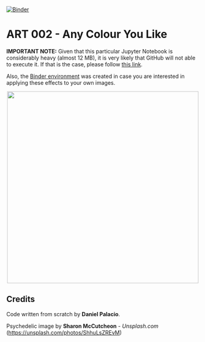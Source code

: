 [![Binder](https://mybinder.org/badge_logo.svg)](https://mybinder.org/v2/gh/palaciodaniel/data_science_art_gallery/main?filepath=002_any_colour_you_like%2Fany_colour_you_like.ipynb)
# ART 002 - Any Colour You Like

**IMPORTANT NOTE:** Given that this particular Jupyter Notebook is considerably heavy (almost 12 MB), it is very likely that GitHub will not able to execute it. If that is the case, please follow [this link](https://nbviewer.jupyter.org/github/palaciodaniel/data_science_art_gallery/blob/main/002_any_colour_you_like/any_colour_you_like.ipynb).

Also, the [Binder environment](https://mybinder.org/v2/gh/palaciodaniel/data_science_art_gallery/main?filepath=002_any_colour_you_like%2Fany_colour_you_like.ipynb) was created in case you are interested in applying these effects to your own images.

<p align="center"> 
<img src="https://images.unsplash.com/photo-1537210121222-17be6deceff3?ixlib=rb-1.2.1&ixid=MXwxMjA3fDB8MHxwaG90by1wYWdlfHx8fGVufDB8fHw%3D&auto=format&fit=crop&w=750&q=80" width="500"></p>
  
  ## Credits

Code written from scratch by **Daniel Palacio**.

Psychedelic image by **Sharon McCutcheon** - *Unsplash.com* (https://unsplash.com/photos/ShhuLsZREvM)
